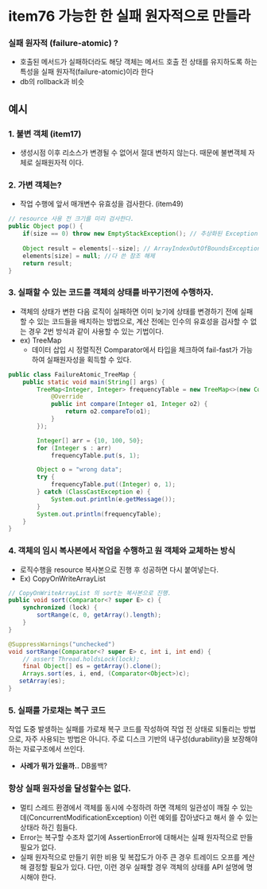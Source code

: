 # item76 가능한 한 실패 원자적으로 만들라



### 실패 원자적 (failure-atomic) ?

- 호출된 메서드가 실패하더라도 해당 객체는 메서드 호출 전 상태를 유지하도록 하는 특성을 실패 원자적(failure-atomic)이라 한다
- db의 rollback과 비슷



## 예시

### 1. 불변 객체 (item17)

- 생성시점 이후 리소스가 변경될 수 없어서 절대 변하지 않는다. 때문에 불변객체 자체로 실패원자적 이다.

### 2. 가변 객체는?

- 작업 수행에 앞서 매개변수 유효성을 검사한다. (item49)

~~~java
// resource 사용 전 크기를 미리 검사한다.
public Object pop() {
	if(size == 0) throw new EmptyStackException(); // 추상화된 Exception throw (item73)
	
	Object result = elements[--size]; // ArrayIndexOutOfBoundsException
	elements[size] = null; //다 쓴 참조 해제
	return result;
}
~~~



### 3. 실패할 수 있는 코드를 객체의 상태를 바꾸기전에 수행하자. 

- 객체의 상태가 변한 다음 로직이 실패하면 이미 늦기에 상태를 변경하기 전에 실패할 수 있는 코드들을 배치하는 방법으로, 계산 전에는 인수의 유효성을 검사할 수 없는 경우 2번 방식과 같이 사용할 수 있는 기법이다. 
- ex) TreeMap
  - 데이터 삽입 시 정렬직전 Comparator에서 타입을 체크하여 fail-fast가 가능하여 실패원자성을 획득할 수 있다.

~~~java
public class FailureAtomic_TreeMap {
    public static void main(String[] args) {
        TreeMap<Integer, Integer> frequencyTable = new TreeMap<>(new Comparator<Integer>() {
            @Override
            public int compare(Integer o1, Integer o2) {
                return o2.compareTo(o1);
            }
        });

        Integer[] arr = {10, 100, 50};
        for (Integer s : arr)
            frequencyTable.put(s, 1);

        Object o = "wrong data";
        try {
            frequencyTable.put((Integer) o, 1);
        } catch (ClassCastException e) {
            System.out.println(e.getMessage());
        }
        System.out.println(frequencyTable);
    }
}
~~~



### 4. 객체의 임시 복사본에서 작업을 수행하고 원 객체와 교체하는 방식

- 로직수행을 resource 복사본으로 진행 후 성공하면 다시 붙여넣는다. 
- Ex) CopyOnWriteArrayList

~~~java
// CopyOnWriteArrayList 의 sort는 복사본으로 진행.
public void sort(Comparator<? super E> c) {
    synchronized (lock) {
        sortRange(c, 0, getArray().length);
    }
}

@SuppressWarnings("unchecked")
void sortRange(Comparator<? super E> c, int i, int end) {
    // assert Thread.holdsLock(lock);
    final Object[] es = getArray().clone();
    Arrays.sort(es, i, end, (Comparator<Object>)c);
   setArray(es);
}
~~~



### 5. 실패를 가로채는 복구 코드

작업 도중 발생하는 실패를 가로채 복구 코드를 작성하여 작업 전 상태로 되돌리는 방법으로, 자주 사용되는 방법은 아니다. 
주로 디스크 기반의 내구성(durability)을 보장해야 하는 자료구조에서 쓰인다. 

- **사례가 뭐가 있을까..** DB롤백?



### 항상 실패 원자성을 달성할수는 없다. 

- 멀티 스레드 환경에서 객체를 동시에 수정하려 하면 객체의 일관성이 깨질 수 있는데(ConcurrentModificationException) 이런 예외를 잡아냈다고 해서 쓸 수 있는 상태라 하긴 힘들다. 
- Error는 복구할 수조차 없기에 AssertionError에 대해서는 실패 원자적으로 만들 필요가 없다. 
- 실패 원자적으로 만들기 위한 비용 및 복잡도가 아주 큰 경우 트레이드 오프를 계산해 결정할 필요가 있다. 다만, 이런 경우 실패할 경우 객체의 상태를 API 설명에 명시해야 한다. 







